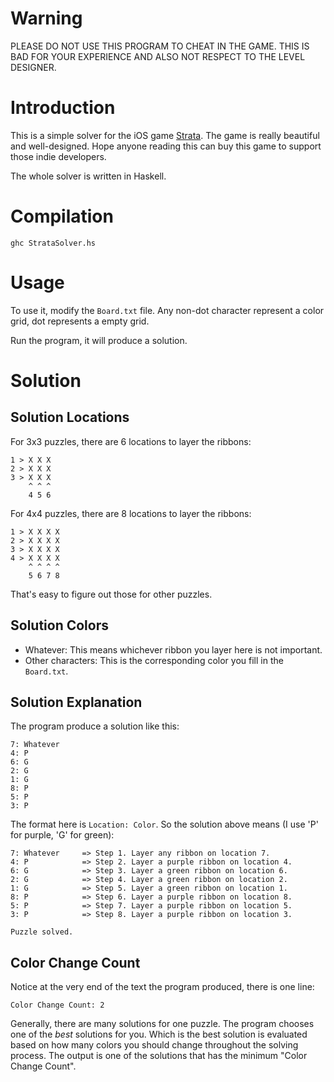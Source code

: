 # Warning

PLEASE DO NOT USE THIS PROGRAM TO CHEAT IN THE GAME. THIS IS BAD FOR YOUR EXPERIENCE AND ALSO NOT RESPECT TO THE LEVEL DESIGNER.

# Introduction

This is a simple solver for the iOS game [Strata](https://itunes.apple.com/cn/app/strata/id641702337?mt=8). The game is really beautiful and well-designed. Hope anyone reading this can buy this game to support those indie developers.

The whole solver is written in Haskell.

# Compilation

    ghc StrataSolver.hs

# Usage

To use it, modify the `Board.txt` file. Any non-dot character represent a color grid, dot represents a empty grid. 

Run the program, it will produce a solution.

# Solution

## Solution Locations

For 3x3 puzzles, there are 6 locations to layer the ribbons:

    1 > X X X
    2 > X X X
    3 > X X X
        ^ ^ ^
        4 5 6

For 4x4 puzzles, there are 8 locations to layer the ribbons:

    1 > X X X X
    2 > X X X X
    3 > X X X X
    4 > X X X X
        ^ ^ ^ ^
        5 6 7 8

That's easy to figure out those for other puzzles.

## Solution Colors

* Whatever: This means whichever ribbon you layer here is not important.
* Other characters: This is the corresponding color you fill in the `Board.txt`.

## Solution Explanation

The program produce a solution like this:

	7: Whatever
	4: P
	6: G
	2: G
	1: G
	8: P
	5: P
	3: P

The format here is `Location: Color`. So the solution above means (I use 'P' for purple, 'G' for green): 

    7: Whatever     => Step 1. Layer any ribbon on location 7.
    4: P            => Step 2. Layer a purple ribbon on location 4.
    6: G            => Step 3. Layer a green ribbon on location 6.
    2: G            => Step 4. Layer a green ribbon on location 2.
    1: G            => Step 5. Layer a green ribbon on location 1.
    8: P            => Step 6. Layer a purple ribbon on location 8.
    5: P            => Step 7. Layer a purple ribbon on location 5.
    3: P            => Step 8. Layer a purple ribbon on location 3.

    Puzzle solved.

## Color Change Count

Notice at the very end of the text the program produced, there is one line:

    Color Change Count: 2

Generally, there are many solutions for one puzzle. The program chooses one of the *best* solutions for you. Which is the best solution is evaluated based on how many colors you should change throughout the solving process. The output is one of the solutions that has the minimum "Color Change Count".
